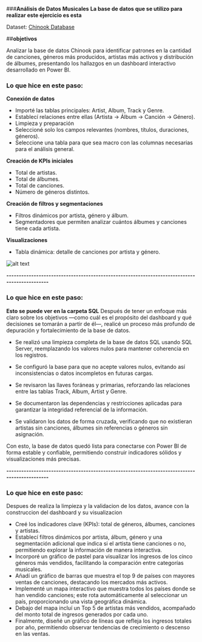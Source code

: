 ###**Análisis de Datos Musicales**
    **La base de datos que se utilizo para realizar este ejercicio es esta**

  Dataset: [Chinook Database](https://github.com/lerocha/chinook-database)

##**objetivos**

Analizar la base de datos Chinook para identificar patrones en la cantidad de canciones, géneros más producidos, artistas más activos y distribución de álbumes, presentando los hallazgos en un dashboard interactivo desarrollado en Power BI.

### Lo que hice en este paso:

**Conexión de datos**

- Importé las tablas principales: Artist, Album, Track y Genre.
- Establecí relaciones entre ellas (Artista → Álbum → Canción → Género).
- Limpieza y preparación
- Seleccioné solo los campos relevantes (nombres, títulos, duraciones, géneros).
- Seleccione una tabla para que sea macro con las columnas necesarias para el análisis general.

**Creación de KPIs iniciales**
- Total de artistas.
- Total de álbumes.
- Total de canciones.
- Número de géneros distintos.

**Creación de filtros y segmentaciones**

- Filtros dinámicos por artista, género y álbum.
- Segmentadores que permiten analizar cuántos álbumes y canciones tiene cada artista.

**Visualizaciones**

- Tabla dinámica: detalle de canciones por artista y género.

![alt text](image.png)

**---------------------------------------------------------------------------------------------**
### Lo que hice en este paso: 

  **Esto se puede ver en la carpeta SQL**
Después de tener un enfoque más claro sobre los objetivos —como cuál es el propósito del dashboard y qué decisiones se tomarán a partir de él—, realicé un proceso más profundo de depuración y fortalecimiento de la base de datos.

- Se realizó una limpieza completa de la base de datos SQL usando SQL Server, reemplazando los valores nulos para mantener coherencia en los registros.

- Se configuró la base para que no acepte valores nulos, evitando así inconsistencias o datos incompletos en futuras cargas.

- Se revisaron las llaves foráneas y primarias, reforzando las relaciones entre las tablas Track, Album, Artist y Genre.

- Se documentaron las dependencias y restricciones aplicadas para garantizar la integridad referencial de la información.

- Se validaron los datos de forma cruzada, verificando que no existieran artistas sin canciones, álbumes sin referencias o géneros sin asignación.

Con esto, la base de datos quedó lista para conectarse con Power BI de forma estable y confiable, permitiendo construir indicadores sólidos y visualizaciones más precisas.

**---------------------------------------------------------------------------------------------**
### Lo que hice en este paso: 

Despues de realiza la limpieza y la validacion de los datos, avance con la construccion del dashboard y su visualizacion 

- Creé los indicadores clave (KPIs): total de géneros, álbumes, canciones y artistas.
- Establecí filtros dinámicos por artista, álbum, género y una segmentación adicional que indica si el artista tiene canciones o no, permitiendo explorar la información de manera interactiva.
- Incorporé un gráfico de pastel para visualizar los ingresos de los cinco géneros más vendidos, facilitando la comparación entre categorías musicales.
- Añadí un gráfico de barras que muestra el top 9 de países con mayores ventas de canciones, destacando los mercados más activos.
- Implementé un mapa interactivo que muestra todos los países donde se han vendido canciones; este rota automáticamente al seleccionar un país, proporcionando una vista geográfica dinámica.
- Debajo del mapa incluí un Top 5 de artistas más vendidos, acompañado del monto total de ingresos generados por cada uno.
- Finalmente, diseñé un gráfico de líneas que refleja los ingresos totales por año, permitiendo observar tendencias de crecimiento o descenso en las ventas.